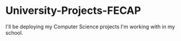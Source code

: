 # University-Projects-FECAP
I'll be deploying my Computer Science projects I'm working with in my school.
